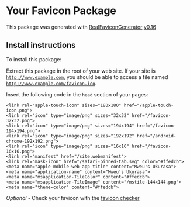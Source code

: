 # Your Favicon Package

This package was generated with [RealFaviconGenerator](https://realfavicongenerator.net/) [v0.16](https://realfavicongenerator.net/change_log#v0.16)

## Install instructions

To install this package:

Extract this package in the root of your web site. If your site is <code>http://www.example.com</code>, you should be able to access a file named <code>http://www.example.com/favicon.ico</code>.

Insert the following code in the `head` section of your pages:

    <link rel="apple-touch-icon" sizes="180x180" href="/apple-touch-icon.png">
    <link rel="icon" type="image/png" sizes="32x32" href="/favicon-32x32.png">
    <link rel="icon" type="image/png" sizes="194x194" href="/favicon-194x194.png">
    <link rel="icon" type="image/png" sizes="192x192" href="/android-chrome-192x192.png">
    <link rel="icon" type="image/png" sizes="16x16" href="/favicon-16x16.png">
    <link rel="manifest" href="/site.webmanifest">
    <link rel="mask-icon" href="/safari-pinned-tab.svg" color="#ffedcb">
    <meta name="apple-mobile-web-app-title" content="Mweu's Ukurasa">
    <meta name="application-name" content="Mweu's Ukurasa">
    <meta name="msapplication-TileColor" content="#ffedcb">
    <meta name="msapplication-TileImage" content="/mstile-144x144.png">
    <meta name="theme-color" content="#ffedcb">

*Optional* - Check your favicon with the [favicon checker](https://realfavicongenerator.net/favicon_checker)